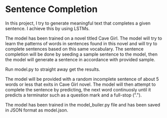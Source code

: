 # Sentence Completion
 In this project, I try to generate meaningful text that completes a given sentence. I achieve this by using LSTMs.

The model has been trained on a novel titled Cave Girl. The model will try to learn the patterns of words in sentences found in this novel and will try to complete sentences based on this same vocabulary. The sentence completion will be done by seeding a sample sentence to the model, then the model will generate a sentence in accordance with provided sample. 

Run model.py to straight away get the results.

The model will be provided with a random incomplete sentence of about 5 words or less that exits in Cave Girl novel. The model will then attempt to complete the sentence by predicting, the next word continuosly until it predicts a terminator such as a question mark and a full-stop (".").

The model has been trained in the model_builer.py file and has been saved in JSON format as model.json. 

